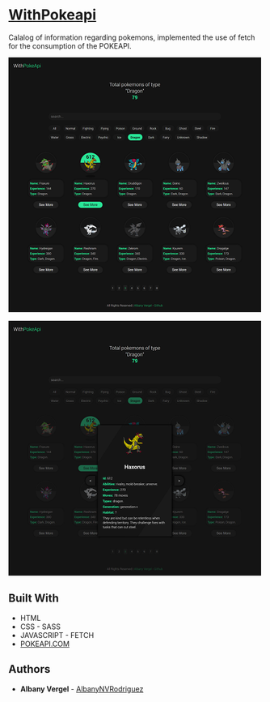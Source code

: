 # [WithPokeapi](https://withpokeapi.netlify.app)

Calalog of information regarding pokemons, implemented the use of fetch for the consumption of the POKEAPI.

![image](./img/preview.png?raw=true)

![image](./img/preview_2.png?raw=true)

## Built With

* HTML
* CSS - SASS
* JAVASCRIPT - FETCH
* [POKEAPI.COM](https://github.com/AlbanyNVRodriguez)

## Authors

* **Albany Vergel**  - [AlbanyNVRodriguez](https://github.com/AlbanyNVRodriguez)
